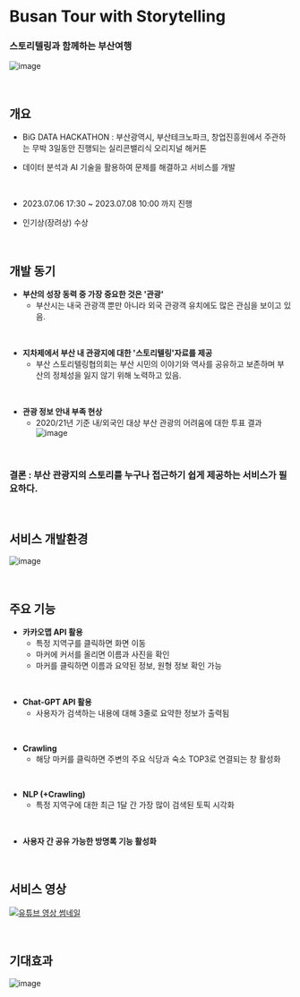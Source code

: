 # Busan Tour with Storytelling

### 스토리텔링과 함께하는 부산여행
![image](https://github.com/nammtaeehyeonn/buhack/assets/118907049/82ecfc13-a0cc-4d6e-8a77-7b1f84b5248f)


<br>

## 개요
- BiG DATA HACKATHON : 부산광역시, 부산테크노파크, 창업진흥원에서 주관하는 무박 3일동안 진행되는 실리콘밸리식 오리지널 해커톤
- 데이터 분석과 AI 기술을 활용하여 문제를 해결하고 서비스를 개발
  
  <br>
  
- 2023.07.06 17:30 ~ 2023.07.08 10:00 까지 진행 
- 인기상(장려상) 수상

<br>

## 개발 동기

- <b>부산의 성장 동력 중 가장 중요한 것은 '관광'</b>
  - 부산시는 내국 관광객 뿐만 아니라 외국 관광객 유치에도 많은 관심을 보이고 있음.
 
<br>

- <b>지차제에서 부산 내 관광지에 대한 '스토리텔링'자료를 제공</b>
  - 부산 스토리텔링협의회는 부산 시민의 이야기와 역사를 공유하고 보존하며 부산의 정체성을 잃지 않기 위해 노력하고 있음.
 
<br>

- <b>관광 정보 안내 부족 현상</b>
  - 2020/21년 기준 내/외국인 대상 부산 관광의 어려움에 대한 투표 결과
  ![image](https://github.com/nammtaeehyeonn/buhack/assets/118907049/056daa0d-2d68-483a-a442-2bbef10b575b)
 
<br>

### 결론 : 부산 관광지의 스토리를 누구나 접근하기 쉽게 제공하는 서비스가 필요하다.

<br>

## 서비스 개발환경

![image](https://github.com/nammtaeehyeonn/buhack/assets/118907049/390ac71d-dfa6-41d6-8d7b-577c7ab97db3)

<br>

## 주요 기능

- <b>카카오맵 API 활용</b>
  - 특정 지역구를 클릭하면 화면 이동
  - 마커에 커서를 올리면 이름과 사진을 확인
  - 마커를 클릭하면 이름과 요약된 정보, 원형 정보 확인 가능

<br>

- <b>Chat-GPT API 활용</b>
  - 사용자가 검색하는 내용에 대해 3줄로 요약한 정보가 출력됨
 
<br>

- <b>Crawling</b>
  - 해당 마커를 클릭하면 주변의 주요 식당과 숙소 TOP3로 연결되는 창 활성화

<br>

- <b>NLP (+Crawling)</b>
  - 특정 지역구에 대한 최근 1달 간 가장 많이 검색된 토픽 시각화 

<br>

- <b>사용자 간 공유 가능한 방명록 기능 활성화</b>
  
<br>

## 서비스 영상

[![유튜브 영상 썸네일](https://img.youtube.com/vi/jfxA1GlgkC0/0.jpg?v=12345)](https://www.youtube.com/watch?v=jfxA1GlgkC0)

  

<br>

## 기대효과

![image](https://github.com/nammtaeehyeonn/buhack/assets/118907049/3089e338-7919-4759-833a-d02753efc7de)
